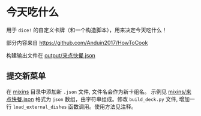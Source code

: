 # 今天吃什么

用于 `dice!` 的自定义卡牌（和一个构造脚本），用来决定今天吃什么！

部分内容来自 <https://github.com/Anduin2017/HowToCook>

构建输出文件在 [output/来点快餐.json](./output/今天吃什么.json)

## 提交新菜单

在 [mixins](./mixins/) 目录中添加新 `.json` 文件, 文件名会作为新卡组名。
示例见 [mixins/来点快餐.json](./mixins/来点快餐.json)
格式为 `json` 数组，由字符串组成。修改 `build_deck.py` 文件,
增加一行 `load_external_dishes` 函数调用。使用方法见注释。
